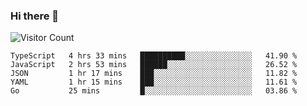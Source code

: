 ### Hi there 👋

![Visitor Count](https://profile-counter.glitch.me/andepzai/count.svg)

<!--START_SECTION:waka-->
```text
TypeScript   4 hrs 33 mins   ██████████░░░░░░░░░░░░░░░   41.90 % 
JavaScript   2 hrs 53 mins   ██████░░░░░░░░░░░░░░░░░░░   26.52 % 
JSON         1 hr 17 mins    ███░░░░░░░░░░░░░░░░░░░░░░   11.82 % 
YAML         1 hr 15 mins    ███░░░░░░░░░░░░░░░░░░░░░░   11.61 % 
Go           25 mins         █░░░░░░░░░░░░░░░░░░░░░░░░   03.86 %
```
<!--END_SECTION:waka-->